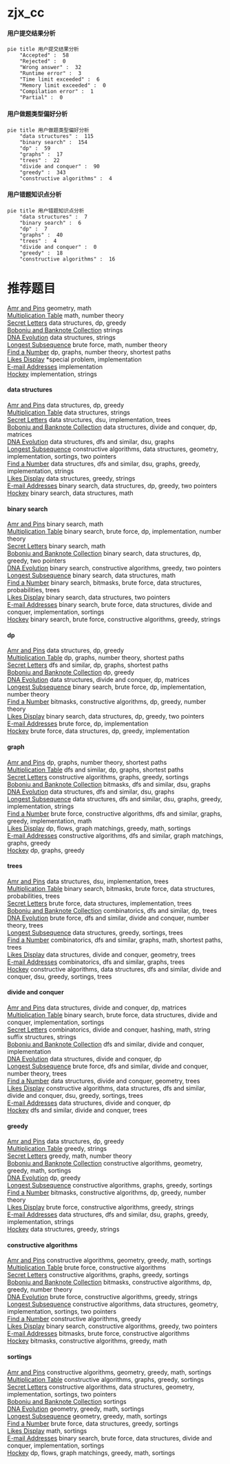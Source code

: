 # zjx_cc
<!-- tabs:start -->
#### **用户提交结果分析**

```mermaid
pie title 用户提交结果分析
    "Accepted" :  58
    "Rejected" :  0
    "Wrong answer" :  32
    "Runtime error" :  3
    "Time limit exceeded" :  6
    "Memory limit exceeded" :  0
    "Compilation error" :  1
    "Partial" :  0
```
#### **用户做题类型偏好分析**

```mermaid
pie title 用户做题类型偏好分析
    "data structures" :  115
    "binary search" :  154
    "dp" :  59
    "graphs" :  17
    "trees" :  22
    "divide and conquer" :  90
    "greedy" :  343
    "constructive algorithms" :  4
```
#### **用户错题知识点分析**

```mermaid
pie title 用户错题知识点分析
    "data structures" :  7
    "binary search" :  6
    "dp" :  7
    "graphs" :  40
    "trees" :  4
    "divide and conquer" :  0
    "greedy" :  18
    "constructive algorithms" :  16
```
<!-- tabs:end -->
# 推荐题目
[Amr and Pins](http://codeforces.com/problemset/problem/507/B)		geometry,
                        math		  
[Multiplication Table](http://codeforces.com/problemset/problem/1220/B)		math,
                        number theory		  
[Secret Letters](http://codeforces.com/problemset/problem/1120/F)		data structures,
                        dp,
                        greedy		  
[Boboniu and Banknote Collection](http://codeforces.com/problemset/problem/1394/E)		strings		  
[DNA Evolution](http://codeforces.com/problemset/problem/827/C)		data structures,
                        strings		  
[Longest Subsequence](http://codeforces.com/problemset/problem/632/D)		brute force,
                        math,
                        number theory		  
[Find a Number](http://codeforces.com/problemset/problem/1070/A)		dp,
                        graphs,
                        number theory,
                        shortest paths		  
[Likes Display](http://codeforces.com/problemset/problem/1297/A)		*special problem,
                        implementation		  
[E-mail Addresses](http://codeforces.com/problemset/problem/412/E)		implementation		  
[Hockey](http://codeforces.com/problemset/problem/95/A)		implementation,
                        strings		  
<!-- tabs:start -->
#### **data structures**
[Amr and Pins](http://codeforces.com/problemset/problem/1120/F)		data structures,
                        dp,
                        greedy		  
[Multiplication Table](http://codeforces.com/problemset/problem/827/C)		data structures,
                        strings		  
[Secret Letters](http://codeforces.com/problemset/problem/371/D)		data structures,
                        dsu,
                        implementation,
                        trees		  
[Boboniu and Banknote Collection](http://codeforces.com/problemset/problem/750/E)		data structures,
                        divide and conquer,
                        dp,
                        matrices		  
[DNA Evolution](http://codeforces.com/problemset/problem/1444/C)		data structures,
                        dfs and similar,
                        dsu,
                        graphs		  
[Longest Subsequence](http://codeforces.com/problemset/problem/848/B)		constructive algorithms,
                        data structures,
                        geometry,
                        implementation,
                        sortings,
                        two pointers		  
[Find a Number](http://codeforces.com/problemset/problem/1213/F)		data structures,
                        dfs and similar,
                        dsu,
                        graphs,
                        greedy,
                        implementation,
                        strings		  
[Likes Display](http://codeforces.com/problemset/problem/1430/E)		data structures,
                        greedy,
                        strings		  
[E-mail Addresses](http://codeforces.com/problemset/problem/1492/C)		binary search,
                        data structures,
                        dp,
                        greedy,
                        two pointers		  
[Hockey](http://codeforces.com/problemset/problem/1490/G)		binary search,
                        data structures,
                        math		  
#### **binary search**
[Amr and Pins](https://codeforces.com/contest/801/problem/C)		binary search,
                        math		  
[Multiplication Table](http://codeforces.com/problemset/problem/919/B)		binary search,
                        brute force,
                        dp,
                        implementation,
                        number theory		  
[Secret Letters](https://codeforces.com/contest/1011/problem/C)		binary search,
                        math		  
[Boboniu and Banknote Collection](http://codeforces.com/problemset/problem/1492/C)		binary search,
                        data structures,
                        dp,
                        greedy,
                        two pointers		  
[DNA Evolution](http://codeforces.com/problemset/problem/1463/D)		binary search,
                        constructive algorithms,
                        greedy,
                        two pointers		  
[Longest Subsequence](http://codeforces.com/problemset/problem/1490/G)		binary search,
                        data structures,
                        math		  
[Find a Number](http://codeforces.com/problemset/problem/1479/D)		binary search,
                        bitmasks,
                        brute force,
                        data structures,
                        probabilities,
                        trees		  
[Likes Display](http://codeforces.com/problemset/problem/1436/E)		binary search,
                        data structures,
                        two pointers		  
[E-mail Addresses](http://codeforces.com/problemset/problem/1461/D)		binary search,
                        brute force,
                        data structures,
                        divide and conquer,
                        implementation,
                        sortings		  
[Hockey](http://codeforces.com/problemset/problem/1493/C)		binary search,
                        brute force,
                        constructive algorithms,
                        greedy,
                        strings		  
#### **dp**
[Amr and Pins](http://codeforces.com/problemset/problem/1120/F)		data structures,
                        dp,
                        greedy		  
[Multiplication Table](http://codeforces.com/problemset/problem/1070/A)		dp,
                        graphs,
                        number theory,
                        shortest paths		  
[Secret Letters](http://codeforces.com/problemset/problem/507/E)		dfs and similar,
                        dp,
                        graphs,
                        shortest paths		  
[Boboniu and Banknote Collection](http://codeforces.com/problemset/problem/771/E)		dp,
                        greedy		  
[DNA Evolution](http://codeforces.com/problemset/problem/750/E)		data structures,
                        divide and conquer,
                        dp,
                        matrices		  
[Longest Subsequence](http://codeforces.com/problemset/problem/919/B)		binary search,
                        brute force,
                        dp,
                        implementation,
                        number theory		  
[Find a Number](http://codeforces.com/problemset/problem/1225/G)		bitmasks,
                        constructive algorithms,
                        dp,
                        greedy,
                        number theory		  
[Likes Display](http://codeforces.com/problemset/problem/1492/C)		binary search,
                        data structures,
                        dp,
                        greedy,
                        two pointers		  
[E-mail Addresses](https://codeforces.com/contest/1457/problem/C)		brute force,
                        dp,
                        implementation		  
[Hockey](http://codeforces.com/problemset/problem/1491/C)		brute force,
                        data structures,
                        dp,
                        greedy,
                        implementation		  
#### **graph**
[Amr and Pins](http://codeforces.com/problemset/problem/1070/A)		dp,
                        graphs,
                        number theory,
                        shortest paths		  
[Multiplication Table](http://codeforces.com/problemset/problem/507/E)		dfs and similar,
                        dp,
                        graphs,
                        shortest paths		  
[Secret Letters](http://codeforces.com/problemset/problem/1361/A)		constructive algorithms,
                        graphs,
                        greedy,
                        sortings		  
[Boboniu and Banknote Collection](http://codeforces.com/problemset/problem/986/C)		bitmasks,
                        dfs and similar,
                        dsu,
                        graphs		  
[DNA Evolution](http://codeforces.com/problemset/problem/1444/C)		data structures,
                        dfs and similar,
                        dsu,
                        graphs		  
[Longest Subsequence](http://codeforces.com/problemset/problem/1213/F)		data structures,
                        dfs and similar,
                        dsu,
                        graphs,
                        greedy,
                        implementation,
                        strings		  
[Find a Number](http://codeforces.com/problemset/problem/1487/C)		brute force,
                        constructive algorithms,
                        dfs and similar,
                        graphs,
                        greedy,
                        implementation,
                        math		  
[Likes Display](http://codeforces.com/problemset/problem/1437/C)		dp,
                        flows,
                        graph matchings,
                        greedy,
                        math,
                        sortings		  
[E-mail Addresses](http://codeforces.com/problemset/problem/1470/D)		constructive algorithms,
                        dfs and similar,
                        graph matchings,
                        graphs,
                        greedy		  
[Hockey](http://codeforces.com/problemset/problem/1476/C)		dp,
                        graphs,
                        greedy		  
#### **trees**
[Amr and Pins](http://codeforces.com/problemset/problem/371/D)		data structures,
                        dsu,
                        implementation,
                        trees		  
[Multiplication Table](http://codeforces.com/problemset/problem/1479/D)		binary search,
                        bitmasks,
                        brute force,
                        data structures,
                        probabilities,
                        trees		  
[Secret Letters](http://codeforces.com/problemset/problem/1511/C)		brute force,
                        data structures,
                        implementation,
                        trees		  
[Boboniu and Banknote Collection](http://codeforces.com/problemset/problem/1499/F)		combinatorics,
                        dfs and similar,
                        dp,
                        trees		  
[DNA Evolution](http://codeforces.com/problemset/problem/1491/E)		brute force,
                        dfs and similar,
                        divide and conquer,
                        number theory,
                        trees		  
[Longest Subsequence](http://codeforces.com/problemset/problem/1466/D)		data structures,
                        greedy,
                        sortings,
                        trees		  
[Find a Number](http://codeforces.com/problemset/problem/1495/D)		combinatorics,
                        dfs and similar,
                        graphs,
                        math,
                        shortest paths,
                        trees		  
[Likes Display](http://codeforces.com/problemset/problem/1303/G)		data structures,
                        divide and conquer,
                        geometry,
                        trees		  
[E-mail Addresses](http://codeforces.com/problemset/problem/1454/E)		combinatorics,
                        dfs and similar,
                        graphs,
                        trees		  
[Hockey](http://codeforces.com/problemset/problem/1494/D)		constructive algorithms,
                        data structures,
                        dfs and similar,
                        divide and conquer,
                        dsu,
                        greedy,
                        sortings,
                        trees		  
#### **divide and conquer**
[Amr and Pins](http://codeforces.com/problemset/problem/750/E)		data structures,
                        divide and conquer,
                        dp,
                        matrices		  
[Multiplication Table](http://codeforces.com/problemset/problem/1461/D)		binary search,
                        brute force,
                        data structures,
                        divide and conquer,
                        implementation,
                        sortings		  
[Secret Letters](http://codeforces.com/problemset/problem/1466/G)		combinatorics,
                        divide and conquer,
                        hashing,
                        math,
                        string suffix structures,
                        strings		  
[Boboniu and Banknote Collection](http://codeforces.com/problemset/problem/1490/D)		dfs and similar,
                        divide and conquer,
                        implementation		  
[DNA Evolution](https://codeforces.com/contest/1483/problem/C)		data structures,
                        divide and conquer,
                        dp		  
[Longest Subsequence](http://codeforces.com/problemset/problem/1491/E)		brute force,
                        dfs and similar,
                        divide and conquer,
                        number theory,
                        trees		  
[Find a Number](http://codeforces.com/problemset/problem/1303/G)		data structures,
                        divide and conquer,
                        geometry,
                        trees		  
[Likes Display](http://codeforces.com/problemset/problem/1494/D)		constructive algorithms,
                        data structures,
                        dfs and similar,
                        divide and conquer,
                        dsu,
                        greedy,
                        sortings,
                        trees		  
[E-mail Addresses](http://codeforces.com/problemset/problem/1482/E)		data structures,
                        divide and conquer,
                        dp		  
[Hockey](http://codeforces.com/problemset/problem/566/C)		dfs and similar,
                        divide and conquer,
                        trees		  
#### **greedy**
[Amr and Pins](http://codeforces.com/problemset/problem/1120/F)		data structures,
                        dp,
                        greedy		  
[Multiplication Table](http://codeforces.com/problemset/problem/946/C)		greedy,
                        strings		  
[Secret Letters](http://codeforces.com/problemset/problem/1208/G)		greedy,
                        math,
                        number theory		  
[Boboniu and Banknote Collection](https://codeforces.com/contest/1478/problem/F)		constructive algorithms,
                        geometry,
                        greedy,
                        math,
                        sortings		  
[DNA Evolution](http://codeforces.com/problemset/problem/771/E)		dp,
                        greedy		  
[Longest Subsequence](http://codeforces.com/problemset/problem/1361/A)		constructive algorithms,
                        graphs,
                        greedy,
                        sortings		  
[Find a Number](http://codeforces.com/problemset/problem/1225/G)		bitmasks,
                        constructive algorithms,
                        dp,
                        greedy,
                        number theory		  
[Likes Display](http://codeforces.com/problemset/problem/1321/C)		brute force,
                        constructive algorithms,
                        greedy,
                        strings		  
[E-mail Addresses](http://codeforces.com/problemset/problem/1213/F)		data structures,
                        dfs and similar,
                        dsu,
                        graphs,
                        greedy,
                        implementation,
                        strings		  
[Hockey](http://codeforces.com/problemset/problem/1430/E)		data structures,
                        greedy,
                        strings		  
#### **constructive algorithms**
[Amr and Pins](https://codeforces.com/contest/1478/problem/F)		constructive algorithms,
                        geometry,
                        greedy,
                        math,
                        sortings		  
[Multiplication Table](http://codeforces.com/problemset/problem/1157/G)		brute force,
                        constructive algorithms		  
[Secret Letters](http://codeforces.com/problemset/problem/1361/A)		constructive algorithms,
                        graphs,
                        greedy,
                        sortings		  
[Boboniu and Banknote Collection](http://codeforces.com/problemset/problem/1225/G)		bitmasks,
                        constructive algorithms,
                        dp,
                        greedy,
                        number theory		  
[DNA Evolution](http://codeforces.com/problemset/problem/1321/C)		brute force,
                        constructive algorithms,
                        greedy,
                        strings		  
[Longest Subsequence](http://codeforces.com/problemset/problem/848/B)		constructive algorithms,
                        data structures,
                        geometry,
                        implementation,
                        sortings,
                        two pointers		  
[Find a Number](http://codeforces.com/problemset/problem/1493/A)		constructive algorithms,
                        greedy		  
[Likes Display](http://codeforces.com/problemset/problem/1463/D)		binary search,
                        constructive algorithms,
                        greedy,
                        two pointers		  
[E-mail Addresses](https://codeforces.com/contest/1456/problem/B)		bitmasks,
                        brute force,
                        constructive algorithms		  
[Hockey](http://codeforces.com/problemset/problem/1492/D)		bitmasks,
                        constructive algorithms,
                        greedy,
                        math		  
#### **sortings**
[Amr and Pins](https://codeforces.com/contest/1478/problem/F)		constructive algorithms,
                        geometry,
                        greedy,
                        math,
                        sortings		  
[Multiplication Table](http://codeforces.com/problemset/problem/1361/A)		constructive algorithms,
                        graphs,
                        greedy,
                        sortings		  
[Secret Letters](http://codeforces.com/problemset/problem/848/B)		constructive algorithms,
                        data structures,
                        geometry,
                        implementation,
                        sortings,
                        two pointers		  
[Boboniu and Banknote Collection](http://codeforces.com/problemset/problem/984/A)		sortings		  
[DNA Evolution](https://codeforces.com/contest/1496/problem/C)		geometry,
                        greedy,
                        math,
                        sortings		  
[Longest Subsequence](http://codeforces.com/problemset/problem/1495/A)		geometry,
                        greedy,
                        math,
                        sortings		  
[Find a Number](http://codeforces.com/problemset/problem/1497/A)		brute force,
                        data structures,
                        greedy,
                        sortings		  
[Likes Display](http://codeforces.com/problemset/problem/1427/A)		math,
                        sortings		  
[E-mail Addresses](http://codeforces.com/problemset/problem/1461/D)		binary search,
                        brute force,
                        data structures,
                        divide and conquer,
                        implementation,
                        sortings		  
[Hockey](http://codeforces.com/problemset/problem/1437/C)		dp,
                        flows,
                        graph matchings,
                        greedy,
                        math,
                        sortings		  
<!-- tabs:end -->
